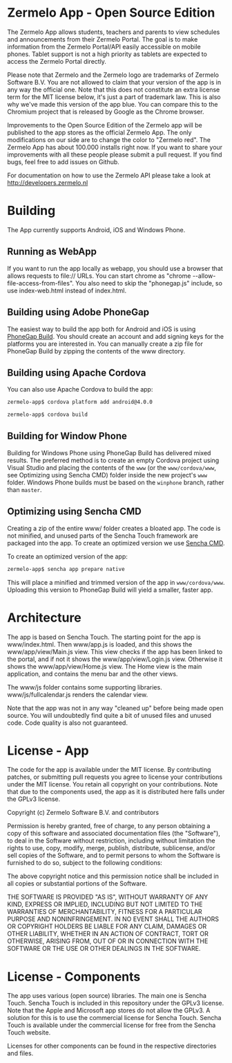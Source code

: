 Zermelo App - Open Source Edition
=================================

The Zermelo App allows students, teachers and parents to view schedules and announcements from their Zermelo Portal.
The goal is to make information from the Zermelo Portal/API easily accessible on mobile phones. Tablet support is not a 
high priority as tablets are expected to access the Zermelo Portal directly.

Please note that Zermelo and the Zermelo logo are trademarks of Zermelo Software B.V. You are not allowed to claim that your version of the app is in any way the official one. Note that this does not constitute an extra
license term for the MIT license below, it's just a part of trademark law. This is also why we've made this version of the app blue.
You can compare this to the Chromium project that is released by Google as the Chrome browser.

Improvements to the Open Source Edition of the Zermelo app will be published to the app stores as the official Zermelo App.
The only modifications on our side are to change the color to "Zermelo red".
The Zermelo App has about 100.000 installs right now. If you want to share your improvements with all these people please submit a pull request.
If you find bugs, feel free to add issues on Github.

For documentation on how to use the Zermelo API please take a look at http://developers.zermelo.nl

Building
========

The App currently supports Android, iOS and Windows Phone.

Running as WebApp
-----------------

If you want to run the app locally as webapp, you should use a browser that allows requests to file:// URLs. You can start chrome as
"chrome --allow-file-access-from-files". You also need to skip the "phonegap.js" include, so use index-web.html instead of index.html.

Building using Adobe PhoneGap
-----------------------------

The easiest way to build the app both for Android and iOS is using [PhoneGap Build](https://build.phonegap.com). You should create an account
and add signing keys for the platforms you are interested in. You can manually create a zip file for PhoneGap Build by zipping the contents of the www directory.

Building using Apache Cordova
-----------------------------

You can also use Apache Cordova to build the app:

````bash
zermelo-app$ cordova platform add android@4.0.0

zermelo-app$ cordova build
````

Building for Window Phone
-------------------------

Building for Windows Phone using PhoneGap Build has delivered mixed results. The preferred method is to create an empty Cordova project using Visual Studio and placing the contents of the `www` (or the `www/cordova/www`, see Optimizing using Sencha CMD) folder inside the new project's `www` folder. Windows Phone builds must be based on the `winphone` branch, rather than `master`.

Optimizing using Sencha CMD
---------------------------

Creating a zip of the entire www/ folder creates a bloated app. The code is not minified, and unused parts of the Sencha Touch framework are packaged into the app. To create an optimized version we use [Sencha CMD](https://www.sencha.com/products/extjs/cmd-download/).

To create an optimized version of the app:

````bash
zermelo-app$ sencha app prepare native
````

This will place a minified and trimmed version of the app in `www/cordova/www`. Uploading this version to PhoneGap Build will yield a smaller, faster app.

Architecture
============

The app is based on Sencha Touch. The starting point for the app is www/index.html. Then www/app.js is loaded, and this shows the www/app/view/Main.js view.
This view checks if the app has been linked to the portal, and if not it shows the www/app/view/Login.js view. Otherwise it shows the
www/app/view/Home.js view. The Home view is the main application, and contains the menu bar and the other views.

The www/js folder contains some supporting libraries. www/js/fullcalendar.js renders the calendar view.

Note that the app was not in any way "cleaned up" before being made open source. You will undoubtedly find quite a bit of unused files and unused code.
Code quality is also not guaranteed.

License - App
=============

The code for the app is available under the MIT license. By contributing patches, or submitting pull requests you agree
to license your contributions under the MIT license. You retain all copyright on your contributions. Note that due to the components used,
the app as it is distributed here falls under the GPLv3 license.

Copyright (c) Zermelo Software B.V. and contributors

Permission is hereby granted, free of charge, to any person
obtaining a copy of this software and associated documentation
files (the "Software"), to deal in the Software without
restriction, including without limitation the rights to use,
copy, modify, merge, publish, distribute, sublicense, and/or sell
copies of the Software, and to permit persons to whom the
Software is furnished to do so, subject to the following
conditions:

The above copyright notice and this permission notice shall be
included in all copies or substantial portions of the Software.

THE SOFTWARE IS PROVIDED "AS IS", WITHOUT WARRANTY OF ANY KIND,
EXPRESS OR IMPLIED, INCLUDING BUT NOT LIMITED TO THE WARRANTIES
OF MERCHANTABILITY, FITNESS FOR A PARTICULAR PURPOSE AND
NONINFRINGEMENT. IN NO EVENT SHALL THE AUTHORS OR COPYRIGHT
HOLDERS BE LIABLE FOR ANY CLAIM, DAMAGES OR OTHER LIABILITY,
WHETHER IN AN ACTION OF CONTRACT, TORT OR OTHERWISE, ARISING
FROM, OUT OF OR IN CONNECTION WITH THE SOFTWARE OR THE USE OR
OTHER DEALINGS IN THE SOFTWARE.

License - Components
====================

The app uses various (open source) libraries. The main one is Sencha Touch. Sencha Touch is included in this repository under the GPLv3
license. Note that the Apple and Microsoft app stores do not allow the GPLv3. A solution for this is to use the commercial license for
Sencha Touch. Sencha Touch is available under the commercial license for free from the Sencha Touch website.

Licenses for other components can be found in the respective directories and files.
